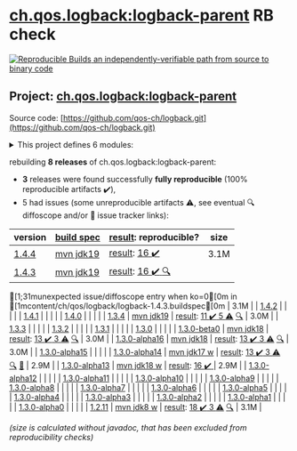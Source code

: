 [ch.qos.logback:logback-parent](https://search.maven.org/artifact/ch.qos.logback/logback-parent/) RB check
=======

[![Reproducible Builds](https://reproducible-builds.org/images/logos/rb.svg) an independently-verifiable path from source to binary code](https://reproducible-builds.org/)

## Project: [ch.qos.logback:logback-parent](https://search.maven.org/artifact/ch.qos.logback/logback-parent/)

Source code: [https://github.com/qos-ch/logback.git](https://github.com/qos-ch/logback.git)

<details><summary>This project defines 6 modules:</summary>

* [ch.qos.logback:logback-access](https://search.maven.org/artifact/ch.qos.logback/logback-access/)
* [ch.qos.logback:logback-classic](https://search.maven.org/artifact/ch.qos.logback/logback-classic/)
* [ch.qos.logback:logback-core](https://search.maven.org/artifact/ch.qos.logback/logback-core/)
* [ch.qos.logback:logback-examples](https://search.maven.org/artifact/ch.qos.logback/logback-examples/)
* [ch.qos.logback:logback-parent](https://search.maven.org/artifact/ch.qos.logback/logback-parent/)
* [ch.qos.logback:logback-site](https://search.maven.org/artifact/ch.qos.logback/logback-site/)
</details>

rebuilding **8 releases** of ch.qos.logback:logback-parent:
- **3** releases were found successfully **fully reproducible** (100% reproducible artifacts :heavy_check_mark:),
- 5 had issues (some unreproducible artifacts :warning:, see eventual :mag: diffoscope and/or :memo: issue tracker links):

| version | [build spec](/BUILDSPEC.md) | [result](https://reproducible-builds.org/docs/jvm/): reproducible? | size |
| -- | --------- | ------ | -- |
| [1.4.4](https://search.maven.org/artifact/ch.qos.logback/logback-parent/1.4.4/pom) | [mvn jdk19](logback-1.4.4.buildspec) | [result](logback-parent-1.4.4.buildinfo): [16 :heavy_check_mark: ](logback-parent-1.4.4.buildcompare) | 3.1M |
| [1.4.3](https://search.maven.org/artifact/ch.qos.logback/logback-parent/1.4.3/pom) | [mvn jdk19](logback-1.4.3.buildspec) | [result](logback-parent-1.4.3.buildinfo): [16 :heavy_check_mark: ](logback-parent-1.4.3.buildcompare) [:mag:](logback-parent-1.4.3.diffoscope)
[1;31munexpected issue/diffoscope entry when ko=0[0m in [1mcontent/ch/qos/logback/logback-1.4.3.buildspec[0m
 | 3.1M |
| [1.4.2](https://search.maven.org/artifact/ch.qos.logback/logback-parent/1.4.2/pom) | | | |
| [1.4.1](https://search.maven.org/artifact/ch.qos.logback/logback-parent/1.4.1/pom) | | | |
| [1.4.0](https://search.maven.org/artifact/ch.qos.logback/logback-parent/1.4.0/pom) | | | |
| [1.3.4](https://search.maven.org/artifact/ch.qos.logback/logback-parent/1.3.4/pom) | [mvn jdk19](logback-1.3.4.buildspec) | [result](logback-parent-1.3.4.buildinfo): [11 :heavy_check_mark:  5 :warning:](logback-parent-1.3.4.buildcompare) [:mag:](logback-parent-1.3.4.diffoscope) | 3.0M |
| [1.3.3](https://search.maven.org/artifact/ch.qos.logback/logback-parent/1.3.3/pom) | | | |
| [1.3.2](https://search.maven.org/artifact/ch.qos.logback/logback-parent/1.3.2/pom) | | | |
| [1.3.1](https://search.maven.org/artifact/ch.qos.logback/logback-parent/1.3.1/pom) | | | |
| [1.3.0](https://search.maven.org/artifact/ch.qos.logback/logback-parent/1.3.0/pom) | | | |
| [1.3.0-beta0](https://search.maven.org/artifact/ch.qos.logback/logback-parent/1.3.0-beta0/pom) | [mvn jdk18](logback-1.3.0-beta0.buildspec) | [result](logback-parent-1.3.0-beta0.buildinfo): [13 :heavy_check_mark:  3 :warning:](logback-parent-1.3.0-beta0.buildcompare) [:mag:](logback-parent-1.3.0-beta0.diffoscope) | 3.0M |
| [1.3.0-alpha16](https://search.maven.org/artifact/ch.qos.logback/logback-parent/1.3.0-alpha16/pom) | [mvn jdk18](logback-1.3.0-alpha16.buildspec) | [result](logback-parent-1.3.0-alpha16.buildinfo): [13 :heavy_check_mark:  3 :warning:](logback-parent-1.3.0-alpha16.buildcompare) [:mag:](logback-parent-1.3.0-alpha16.diffoscope) | 3.0M |
| [1.3.0-alpha15](https://search.maven.org/artifact/ch.qos.logback/logback-parent/1.3.0-alpha15/pom) | | | |
| [1.3.0-alpha14](https://search.maven.org/artifact/ch.qos.logback/logback-parent/1.3.0-alpha14/pom) | [mvn jdk17 w](logback-1.3.0-alpha14.buildspec) | [result](logback-parent-1.3.0-alpha14.buildinfo): [13 :heavy_check_mark:  3 :warning:](logback-parent-1.3.0-alpha14.buildcompare) [:mag:](logback-parent-1.3.0-alpha14.diffoscope) [:memo:](https://github.com/qos-ch/logback/pull/571) | 2.9M |
| [1.3.0-alpha13](https://search.maven.org/artifact/ch.qos.logback/logback-parent/1.3.0-alpha13/pom) | [mvn jdk18 w](logback-1.3.0-alpha13.buildspec) | [result](logback-parent-1.3.0-alpha13.buildinfo): [16 :heavy_check_mark: ](logback-parent-1.3.0-alpha13.buildcompare) | 2.9M |
| [1.3.0-alpha12](https://search.maven.org/artifact/ch.qos.logback/logback-parent/1.3.0-alpha12/pom) | | | |
| [1.3.0-alpha11](https://search.maven.org/artifact/ch.qos.logback/logback-parent/1.3.0-alpha11/pom) | | | |
| [1.3.0-alpha10](https://search.maven.org/artifact/ch.qos.logback/logback-parent/1.3.0-alpha10/pom) | | | |
| [1.3.0-alpha9](https://search.maven.org/artifact/ch.qos.logback/logback-parent/1.3.0-alpha9/pom) | | | |
| [1.3.0-alpha8](https://search.maven.org/artifact/ch.qos.logback/logback-parent/1.3.0-alpha8/pom) | | | |
| [1.3.0-alpha7](https://search.maven.org/artifact/ch.qos.logback/logback-parent/1.3.0-alpha7/pom) | | | |
| [1.3.0-alpha6](https://search.maven.org/artifact/ch.qos.logback/logback-parent/1.3.0-alpha6/pom) | | | |
| [1.3.0-alpha5](https://search.maven.org/artifact/ch.qos.logback/logback-parent/1.3.0-alpha5/pom) | | | |
| [1.3.0-alpha4](https://search.maven.org/artifact/ch.qos.logback/logback-parent/1.3.0-alpha4/pom) | | | |
| [1.3.0-alpha3](https://search.maven.org/artifact/ch.qos.logback/logback-parent/1.3.0-alpha3/pom) | | | |
| [1.3.0-alpha2](https://search.maven.org/artifact/ch.qos.logback/logback-parent/1.3.0-alpha2/pom) | | | |
| [1.3.0-alpha1](https://search.maven.org/artifact/ch.qos.logback/logback-parent/1.3.0-alpha1/pom) | | | |
| [1.3.0-alpha0](https://search.maven.org/artifact/ch.qos.logback/logback-parent/1.3.0-alpha0/pom) | | | |
| [1.2.11](https://search.maven.org/artifact/ch.qos.logback/logback-parent/1.2.11/pom) | [mvn jdk8 w](logback-1.2.11.buildspec) | [result](logback-parent-1.2.11.buildinfo): [18 :heavy_check_mark:  3 :warning:](logback-parent-1.2.11.buildcompare) [:mag:](logback-parent-1.2.11.diffoscope) | 3.1M |

<i>(size is calculated without javadoc, that has been excluded from reproducibility checks)</i>
